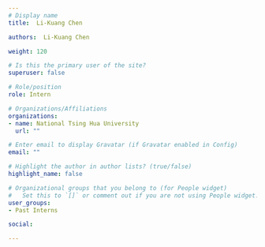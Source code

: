 ```yaml
---
# Display name
title:  Li-Kuang Chen

authors:  Li-Kuang Chen

weight: 120

# Is this the primary user of the site?
superuser: false

# Role/position
role: Intern

# Organizations/Affiliations
organizations:
- name: National Tsing Hua University
  url: ""

# Enter email to display Gravatar (if Gravatar enabled in Config)
email: ""

# Highlight the author in author lists? (true/false)
highlight_name: false

# Organizational groups that you belong to (for People widget)
#   Set this to `[]` or comment out if you are not using People widget.
user_groups:
- Past Interns

social:

---
```

